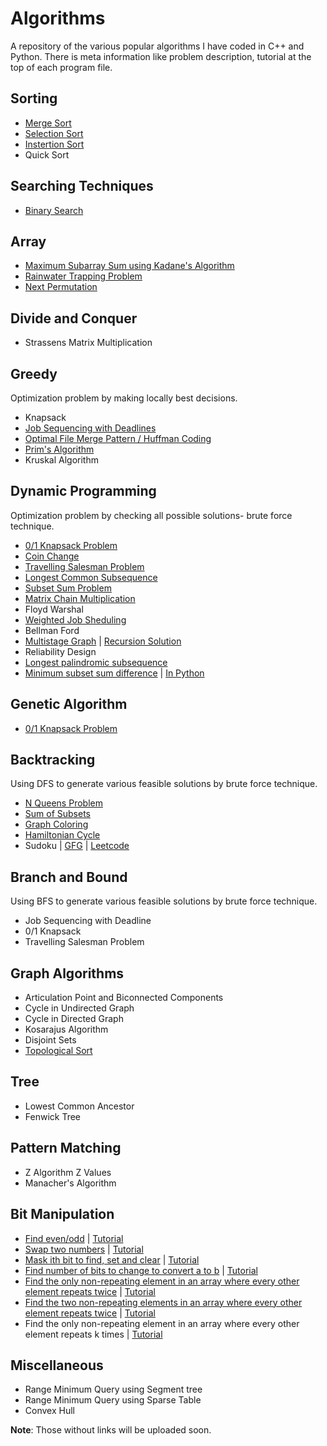 # Algorithms

A repository of the various popular algorithms I have coded in C++ and Python. There is meta information like problem description, tutorial at the top of each program file.

## Sorting

- [Merge Sort](https://github.com/MashuAjmera/Algorithms/blob/master/mergesort.cpp)
- [Selection Sort](https://github.com/MashuAjmera/Algorithms/blob/master/selectionsort.cpp)
- [Instertion Sort](https://github.com/MashuAjmera/Algorithms/blob/master/insertionsort.cpp)
- Quick Sort

## Searching Techniques

- [Binary Search](https://github.com/MashuAjmera/Algorithms/blob/master/binary_search.cpp)

## Array

- [Maximum Subarray Sum using Kadane's Algorithm](https://github.com/MashuAjmera/Algorithms/blob/master/kadane.cpp)
- [Rainwater Trapping Problem](https://github.com/MashuAjmera/Algorithms/blob/master/trap_rainwater.cpp)
- [Next Permutation](https://github.com/MashuAjmera/Algorithms/blob/master/next.py)

## Divide and Conquer

- Strassens Matrix Multiplication

## Greedy

Optimization problem by making locally best decisions.

- Knapsack
- [Job Sequencing with Deadlines](https://github.com/MashuAjmera/Algorithms/blob/master/job_sequencing.cpp)
- [Optimal File Merge Pattern / Huffman Coding](https://github.com/MashuAjmera/Algorithms/blob/master/merge_pattern.cpp)
- [Prim's Algorithm](https://github.com/MashuAjmera/Algorithms/blob/master/prim.cpp)
- Kruskal Algorithm

## Dynamic Programming

Optimization problem by checking all possible solutions- brute force technique.

- [0/1 Knapsack Problem](https://github.com/MashuAjmera/Algorithms/blob/master/01knapsack.cpp)
- [Coin Change](https://github.com/MashuAjmera/Algorithms/blob/master/coin_change.cpp)
- [Travelling Salesman Problem](https://github.com/MashuAjmera/Algorithms/blob/master/tsp.cpp)
- [Longest Common Subsequence](https://github.com/MashuAjmera/Algorithms/blob/master/lcs.py)
- [Subset Sum Problem](https://github.com/MashuAjmera/Algorithms/blob/master/subset_sum.py)
- [Matrix Chain Multiplication](https://github.com/MashuAjmera/Algorithms/blob/master/mcm.py)
- Floyd Warshal
- [Weighted Job Sheduling](https://github.com/MashuAjmera/Algorithms/blob/master/weighted_jobs.cpp)
- Bellman Ford
- [Multistage Graph](https://github.com/MashuAjmera/Algorithms/blob/master/multistage_dp.py) | [Recursion Solution](https://github.com/MashuAjmera/Algorithms/blob/master/multistage_recursion.py)
- Reliability Design
- [Longest palindromic subsequence](https://github.com/MashuAjmera/Algorithms/blob/master/palindrome.cpp)
- [Minimum subset sum difference](https://github.com/MashuAjmera/Algorithms/blob/master/sum_diff.cpp) | [In Python](https://github.com/MashuAjmera/Algorithms/blob/master/sum_diff.py)

## Genetic Algorithm

- [0/1 Knapsack Problem](https://github.com/MashuAjmera/Algorithms/blob/master/knapsack.c)

## Backtracking

Using DFS to generate various feasible solutions by brute force technique.

- [N Queens Problem](https://github.com/MashuAjmera/Algorithms/blob/master/nQueens.cpp)
- [Sum of Subsets](https://github.com/MashuAjmera/Algorithms/blob/master/subset_sum.cpp)
- [Graph Coloring](https://github.com/MashuAjmera/Algorithms/blob/master/graph_coloring.cpp)
- [Hamiltonian Cycle](https://github.com/MashuAjmera/Algorithms/blob/master/hamiltonian.py)
- Sudoku | [GFG](https://www.geeksforgeeks.org/backtracking-set-7-suduku/) | [Leetcode](https://leetcode.com/problems/sudoku-solver/)

## Branch and Bound

Using BFS to generate various feasible solutions by brute force technique.

- Job Sequencing with Deadline
- 0/1 Knapsack
- Travelling Salesman Problem

## Graph Algorithms

- Articulation Point and Biconnected Components
- Cycle in Undirected Graph
- Cycle in Directed Graph
- Kosarajus Algorithm
- Disjoint Sets
- [Topological Sort](https://github.com/MashuAjmera/Algorithms/blob/master/topo_sort.cpp)

## Tree

- Lowest Common Ancestor
- Fenwick Tree

## Pattern Matching

- Z Algorithm Z Values
- Manacher's Algorithm

## Bit Manipulation

- [Find even/odd](https://github.com/MashuAjmera/Algorithms/blob/master/even_odd.cpp) | [Tutorial](https://youtu.be/cr6Ip0J9izc)
- [Swap two numbers](https://github.com/MashuAjmera/Algorithms/blob/master/swap.cpp) | [Tutorial](https://youtu.be/cr6Ip0J9izc)
- [Mask ith bit to find, set and clear](https://github.com/MashuAjmera/Algorithms/blob/master/mask_i.cpp) | [Tutorial](https://www.youtube.com/watch?v=h7meukyY_bQ)
- [Find number of bits to change to convert a to b](https://github.com/MashuAjmera/Algorithms/blob/master/bits_to_change.cpp) | [Tutorial](https://www.youtube.com/watch?v=h7meukyY_bQ)
- [Find the only non-repeating element in an array where every other element repeats twice](https://github.com/MashuAjmera/Algorithms/blob/master/one_twice.cpp) | [Tutorial](https://www.youtube.com/watch?v=bTauscvOymA)
- [Find the two non-repeating elements in an array where every other element repeats twice](https://github.com/MashuAjmera/Algorithms/blob/master/two_twice.cpp) | [Tutorial](https://www.youtube.com/watch?v=bTauscvOymA)
- Find the only non-repeating element in an array where every other element repeats k times | [Tutorial](https://www.youtube.com/watch?v=bTauscvOymA)

## Miscellaneous

- Range Minimum Query using Segment tree
- Range Minimum Query using Sparse Table
- Convex Hull

**Note**: Those without links will be uploaded soon.
